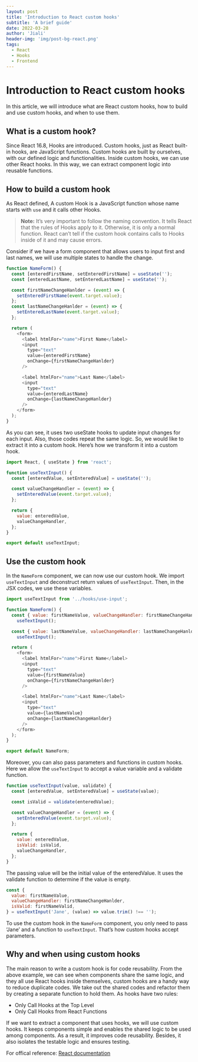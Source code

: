 ```yaml
---
layout: post
title: 'Introduction to React custom hooks'
subtitle: 'A brief guide'
date: 2022-03-28
author: 'Jiali'
header-img: 'img/post-bg-react.png'
tags:
  - React
  - Hooks
  - Frontend
---
```


# Introduction to React custom hooks

In this article, we will introduce what are React custom hooks, how to build and use custom hooks, and when to use them.

## What is a custom hook?

Since React 16.8, Hooks are introduced. Custom hooks, just as React built-in hooks, are JavaScript functions. Custom hooks are built by ourselves, with our defined logic and functionalities. Inside custom hooks, we can use other React hooks. In this way, we can extract component logic into reusable functions.

## How to build a custom hook

As React defined, A custom Hook is a JavaScript function whose name starts with `use` and it calls other Hooks.

> **Note:** It’s very important to follow the naming convention. It tells React that the rules of Hooks apply to it. Otherwise, it is only a normal function. React can’t tell if the custom hook contains calls to Hooks inside of it and may cause errors.

Consider if we have a form component that allows users to input first and last names, we will use multiple states to handle the change.

```javascript
function NameForm() {
  const [enteredFirstName, setEnteredFirstName] = useState('');
  const [enteredLastName, setEnteredLastName] = useState('');

  const firstNameChangeHanlder = (event) => {
    setEnteredFirstName(event.target.value);
  };
  const lastNameChangeHanlder = (event) => {
    setEnteredLastName(event.target.value);
  };

  return (
    <form>
      <label htmlFor="name">First Name</label>
      <input
        type="text"
        value={enteredFirstName}
        onChange={firstNameChangeHanlder}
      />

      <label htmlFor="name">Last Name</label>
      <input
        type="text"
        value={enteredLastName}
        onChange={lastNameChangeHanlder}
      />
    </form>
  );
}
```

As you can see, it uses two useState hooks to update input changes for each input. Also, those codes repeat the same logic. So, we would like to extract it into a custom hook. Here’s how we transform it into a custom hook.

```javascript
import React, { useState } from 'react';

function useTextInput() {
  const [enteredValue, setEnteredValue] = useState('');

  const valueChangeHandler = (event) => {
    setEnteredValue(event.target.value);
  };

  return {
    value: enteredValue,
    valueChangeHandler,
  };
}

export default useTextInput;
```

## Use the custom hook

In the `NameForm` component, we can now use our custom hook. We import `useTextInput` and deconstruct return values of `useTextInput`. Then, in the JSX codes, we use these variables.

```javascript
import useTextInput from '../hooks/use-input';

function NameForm() {
  const { value: firstNameValue, valueChangeHandler: firstNameChangeHanlder } =
    useTextInput();

  const { value: lastNameValue, valueChangeHandler: lastNameChangeHanlder } =
    useTextInput();

  return (
    <form>
      <label htmlFor="name">First Name</label>
      <input
        type="text"
        value={firstNameValue}
        onChange={firstNameChangeHanlder}
      />

      <label htmlFor="name">Last Name</label>
      <input
        type="text"
        value={lastNameValue}
        onChange={lastNameChangeHanlder}
      />
    </form>
  );
}

export default NameForm;
```

Moreover, you can also pass parameters and functions in custom hooks. Here we allow the `useTextInput` to accept a value variable and a validate function.

```javascript
function useTextInput(value, validate) {
  const [enteredValue, setEnteredValue] = useState(value);

  const isValid = validate(enteredValue);

  const valueChangeHandler = (event) => {
    setEnteredValue(event.target.value);
  };

  return {
    value: enteredValue,
    isValid: isValid,
    valueChangeHandler,
  };
}
```

The passing value will be the initial value of the enteredValue. It uses the validate function to determine if the value is empty.

```javascript
const {
  value: firstNameValue,
  valueChangeHandler: firstNameChangeHanlder,
  isValid: firstNameValid,
} = useTextInput('Jane', (value) => value.trim() !== '');
```

To use the custom hook in the `NameForm` component, you only need to pass ‘Jane’ and a function to `useTextInput`. That’s how custom hooks accept parameters.

## Why and when using custom hooks

The main reason to write a custom hook is for code reusability. From the above example, we can see when components share the same logic, and they all use React hooks inside themselves, custom hooks are a handy way to reduce duplicate codes. We take out the shared codes and refactor them by creating a separate function to hold them. As hooks have two rules:

- Only Call Hooks at the Top Level
- Only Call Hooks from React Functions

If we want to extract a component that uses hooks, we will use custom hooks. It keeps components simple and enables the shared logic to be used among components. As a result, it improves code reusability. Besides, it also isolates the testable logic and ensures testing.

For offical reference:
[React documentation](https://reactjs.org/docs/hooks-custom.html)
